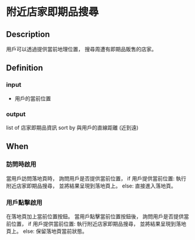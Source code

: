 # 附近店家即期品搜尋

## Description

用戶可以透過提供當前地理位置，
搜尋周遭有即期品販售的店家。

## Definition

### input

- 用戶的當前位置

### output

list of 店家即期品資訊
sort by 與用戶的直線距離 (近到遠)

## When

### 訪問時啟用

當用戶訪問落地頁時，
詢問用戶是否提供當前位置，
    if 用戶提供當前位置:
        執行附近店家即期品搜尋，
        並將結果呈現到落地頁上。
    else:
        直接進入落地頁。

### 用戶點擊啟用

在落地頁加上當前位置按鈕。
當用戶點擊當前位置按鈕後，
詢問用戶是否提供當前位置，
    if 用戶提供當前位置:
        執行附近店家即期品搜尋，
        並將結果呈現到落地頁上。
    else:
        保留落地頁當前狀態。

